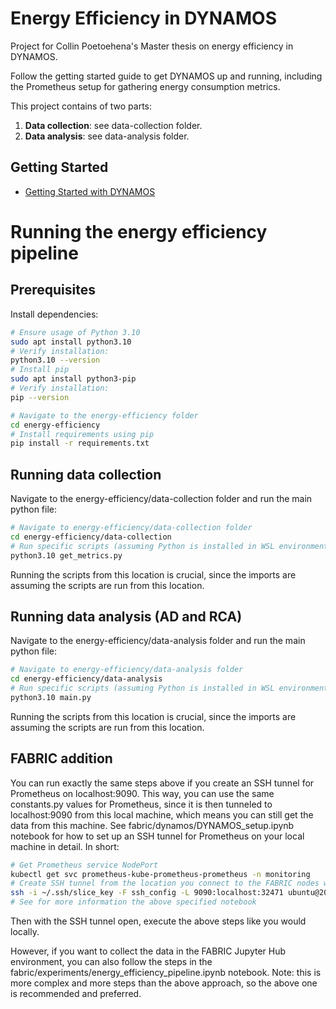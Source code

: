 # Energy Efficiency in DYNAMOS
Project for Collin Poetoehena's Master thesis on energy efficiency in DYNAMOS.

Follow the getting started guide to get DYNAMOS up and running, including the Prometheus setup for gathering energy consumption metrics.

This project contains of two parts:
1. **Data collection**: see data-collection folder.
2. **Data analysis**: see data-analysis folder.

## Getting Started
- [Getting Started with DYNAMOS](docs/getting-started/0_Getting-Started.md)


# Running the energy efficiency pipeline
## Prerequisites
Install dependencies:
```sh
# Ensure usage of Python 3.10
sudo apt install python3.10
# Verify installation:
python3.10 --version
# Install pip 
sudo apt install python3-pip
# Verify installation:
pip --version

# Navigate to the energy-efficiency folder
cd energy-efficiency
# Install requirements using pip
pip install -r requirements.txt
```

## Running data collection
Navigate to the energy-efficiency/data-collection folder and run the main python file:
```sh
# Navigate to energy-efficiency/data-collection folder
cd energy-efficiency/data-collection
# Run specific scripts (assuming Python is installed in WSL environment and the command is run in a WSL terminal)
python3.10 get_metrics.py
```
Running the scripts from this location is crucial, since the imports are assuming the scripts are run from this location.


## Running data analysis (AD and RCA)
Navigate to the energy-efficiency/data-analysis folder and run the main python file:
```sh
# Navigate to energy-efficiency/data-analysis folder
cd energy-efficiency/data-analysis
# Run specific scripts (assuming Python is installed in WSL environment and the command is run in a WSL terminal)
python3.10 main.py
```
Running the scripts from this location is crucial, since the imports are assuming the scripts are run from this location.


## FABRIC addition
You can run exactly the same steps above if you create an SSH tunnel for Prometheus on localhost:9090. This way, you can use the same constants.py values for Prometheus, since it is then tunneled to localhost:9090 from this local machine, which means you can still get the data from this machine. See fabric/dynamos/DYNAMOS_setup.ipynb notebook for how to set up an SSH tunnel for Prometheus on your local machine in detail. In short:
```sh
# Get Prometheus service NodePort 
kubectl get svc prometheus-kube-prometheus-prometheus -n monitoring
# Create SSH tunnel from the location you connect to the FABRIC nodes with SSH in a terminal, such as (of course change NodePort after localhost: and IP of ubuntu node):
ssh -i ~/.ssh/slice_key -F ssh_config -L 9090:localhost:32471 ubuntu@2001:610:2d0:fabc:f816:3eff:fe1f:b201
# See for more information the above specified notebook
```
Then with the SSH tunnel open, execute the above steps like you would locally.

However, if you want to collect the data in the FABRIC Jupyter Hub environment, you can also follow the steps in the fabric/experiments/energy_efficiency_pipeline.ipynb notebook. Note: this is more complex and more steps than the above approach, so the above one is recommended and preferred.